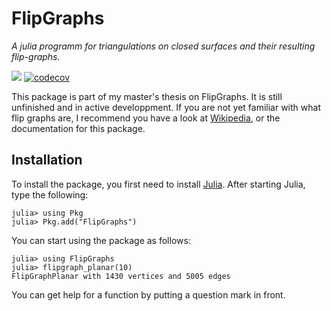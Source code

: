 # FlipGraphs
*A julia programm for triangulations on closed surfaces and their resulting flip-graphs.*
<!--
| **Documentation**                                                         | **Build Status**                                      |
|:-------------------------------------------------------------------------:|:-----------------------------------------------------:|
| [![][docs-stable-img]][docs-stable-url] [![][docs-dev-img]][docs-dev-url] | [![][ga-img]][ga-url] [![][codecov-img]][codecov-url] |
-->
<!--[![](https://img.shields.io/badge/docs-stable-blue.svg)](https://schto223.github.io/FlipGraphs.jl/stable)-->
[![](https://img.shields.io/badge/docs-dev-blue.svg)](https://schto223.github.io/FlipGraphs.jl/dev)
[![codecov](https://codecov.io/gh/schto223/FlipGraphs.jl/graph/badge.svg?token=O2U52538TU)](https://codecov.io/gh/schto223/FlipGraphs.jl)

This package is part of my master's thesis on FlipGraphs. It is still unfinished and in active developpment.
If you are not yet familiar with what flip graphs are, I recommend you have a look at [Wikipedia](https://en.wikipedia.org/wiki/Flip_graph), or the documentation for this package.

## Installation

To install the package, you first need to install [Julia](https://julialang.org). 
After starting Julia, type the following:

```julia-repl
julia> using Pkg 
julia> Pkg.add("FlipGraphs")
```

You can start using the package as follows:

```julia-repl
julia> using FlipGraphs
julia> flipgraph_planar(10)
FlipGraphPlanar with 1430 vertices and 5005 edges
```

You can get help for a function by putting a question mark in front.
